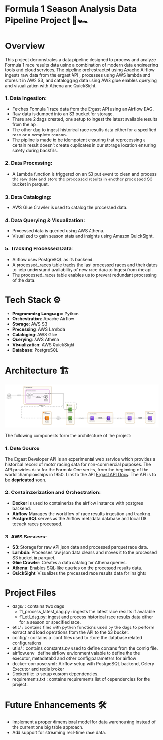 # Formula 1 Season Analysis Data Pipeline Project 🚦🏎️
# Overview
This project demonstrates a data pipeline designed to process and analyze Formula 1 race results data using a combination of modern data engineering tools and cloud services. The pipeline orchestracted using Apache Airflow ingests raw data from the ergast API , processes using AWS lambda and stores it in AWS S3, and catalogging data using AWS glue enables querying and visualization with Athena and QuickSight.


### 1. Data Ingestion:

- Fetches Formula 1 race data from the Ergast API using an Airflow DAG.
- Raw data is dumped into an S3 bucket for storage.
- There are 2 dags created, one setup to ingest the latest available results from the api.
- The other dag to ingest historical race results data either for a specified race or a complete season.
- The pipline is made to be idempotent ensuring that reprocessing a certain result doesn't create duplicates in our storage location ensuring safety during backfills. 
### 2. Data Processing:

- A Lambda function is triggered on an S3 put event to clean and process the raw data and store the processed results in another processed S3 bucket in parquet.
### 3. Data Cataloging:
- AWS Glue Crawler is used to catalog the processed data.

### 4. Data Querying & Visualization:
- Processed data is queried using AWS Athena.
- Visualized to gain season stats and insights using Amazon QuickSight.

### 5. Tracking Processed Data:
- Airflow uses PostgreSQL as its backend.
- A processed_races table tracks the last processed races and their dates to help understand availability of new race data to ingest from the api.
- The processed_races table enables us to prevent redundant processing of the data.

# Tech Stack ⚙️
- **Programming Language**: Python
- **Orchestration**: Apache Airflow
- **Storage**: AWS S3
- **Processing**: AWS Lambda
- **Cataloging**: AWS Glue
- **Querying**: AWS Athena
- **Visualization**: AWS QuickSight
- **Database**: PostgreSQL

# Architecture 🏗️

![image of software componeents and flow](./software_flow_v1.png)

The following components form the architecture of the project:
### 1. Data Source
The Ergast Developer API is an experimental web service which provides a historical record of motor racing data for non-commercial purposes. The API provides data for the Formula One series, from the beginning of the world championships in 1950. Link to the API [Ergast API Docs](https://ergast.com/mrd/). 
 The API is to be **depricated** soon.
### 2. Containzerization and Orchestration:
- **Docker** is used to containerize the airflow instance with postgres backend.
- **Airflow** Manages the workflow of race results ingestion and tracking.
- **PostgreSQL** serves as the Airflow metadata database and local DB totrack races processed.
### 3. AWS Services:

- **S3**: Storage for raw API json data and processed parquet race data.
- **Lambda**: Processes raw json data cleans and moves it to the processed S3 bucket in parquet.
- **Glue Crawler**: Creates a data catalog for Athena queries.
- **Athena**: Enables SQL-like queries on the processed results data.
- **QuickSight**: Visualizes the processed race results data for insights

# Project Files
- dags/ : contains two dags
     - f1_process_latest_dag.py : ingests the latest race results if available
     - f1_etl_dag.py: ingest and process historical race results data either for a season or specified race.
- etls/ : contains files with python functions used by the dags to perform extract and load operations from the API to the S3 bucket.
- config/ : contains a .conf files used to store the database related configurations
- utils/ : contains constants.py used to define contans from the config file.
- airflow.env : define airflow envionment vaiable to define the the executor, metadatabd and other config parameters for airflow
- docker-compose.yml : Airflow setup with PostgreSQL backend, Celery Executor and redis broker
- Dockerfile: to setup custom dependencies.
- requirements.txt : contains requirements list of dependencies for the project.
  
# Future Enhancements 🛠️
- Implement a proper dimensional model for data warehousing instead of the current one big table approach.
- Add support for streaming real-time race data.

